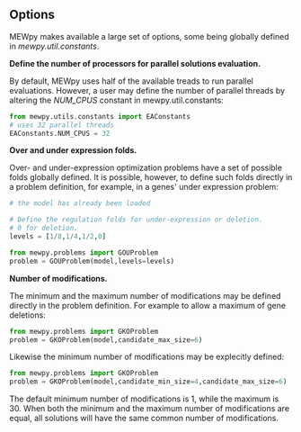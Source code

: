 ## Options



MEWpy makes available a large set of options, some being globally defined in *mewpy.util.constants*.



**Define the number of processors for parallel solutions evaluation.**

By default, MEWpy uses half of the available treads to run parallel evaluations.  However, a user may define the number of parallel threads by altering the   *NUM_CPUS* constant in mewpy.util.constants:

```python
from mewpy.utils.constants import EAConstants
# uses 32 parallel threads
EAConstants.NUM_CPUS = 32
```



**Over and under expression folds.**

Over- and under-expression optimization problems have a set of possible folds globally defined. It is possible, however, to define such folds directly in a problem definition, for example, in a genes' under expression problem:

```python
# the model has already been loaded

# Define the regulation folds for under-expression or deletion.
# 0 for deletion.
levels = [1/8,1/4,1/2,0]

from mewpy.problems import GOUProblem
problem = GOUProblem(model,levels=levels)
```



**Number of modifications.**

The minimum and the maximum number of modifications may be defined directly in the problem definition. For example to allow a maximum of  gene deletions:

```python
from mewpy.problems import GKOProblem
problem = GKOProblem(model,candidate_max_size=6)
```

Likewise the minimum number of modifications may be explecitly defined:

```python
from mewpy.problems import GKOProblem
problem = GKOProblem(model,candidate_min_size=4,candidate_max_size=6)
```

The default minimum number of modifications is 1, while the maximum is 30. When both the minimum and the maximum number of modifications are equal, all solutions will have the same common number of modifications.